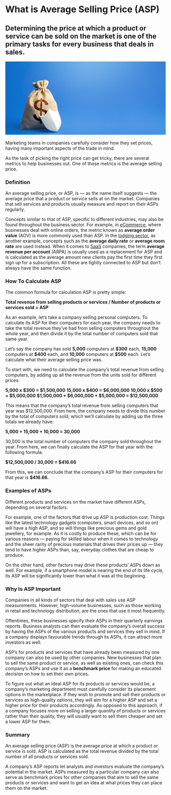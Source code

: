 # What is Average Selling Price (ASP)

## Determining the price at which a product or service can be sold on the market is one of the primary tasks for every business that deals in sales. 

![What is Average Selling Price (ASP)](./img/savings-safety-protection-guaranteed-dollar-deposit-investments-insurance-banking-fixed-discount-rate_t20_e9QQoB.jpeg)

Marketing teams in companies carefully consider how they set prices, having many important aspects of the trade in mind.

As the task of picking the right price can get tricky, there are several metrics to help businesses out. One of those metrics is the average selling price.

### Definition

An average selling price, or ASP, is — as the name itself suggests — the average price that a product or service sells at on the market. Companies that sell services and products usually measure and report on their ASPs regularly.

Concepts similar to that of ASP, specific to different industries, may also be found throughout the business sector. For example, in [eCommerce](https://www.shopify.com/encyclopedia/what-is-ecommerce), where businesses deal with online orders, the metric known as **average order value** (AOV) is more commonly used than ASP. In the [lodging sector](https://archive.epa.gov/airquality/community/web/html/lodging_sector_addl_info.html), as another example, concepts such as the **average daily rate** or **average room rate** are used instead. When it comes to [SaaS](https://azure.microsoft.com/en-us/overview/what-is-saas/) companies, the term **average revenue per account** (ARPA) is usually used as a replacement for ASP and is calculated as the average amount new clients pay the first time they first sign up for a subscription. All these are tightly connected to ASP but don’t always have the same function.

### How To Calculate ASP

The common formula for calculation ASP is pretty simple:

**Total revenue from selling products or services / Number of products or services sold = ASP**

As an example, let’s take a company selling personal computers. To calculate its ASP for their computers for each year, the company needs to take the total revenue they’ve had from selling computers throughout the whole year, and then divide it by the total number of computers sold that same year.

Let’s say the company has sold **5,000** computers at **\$300** each, **15,000** computers at **\$400** each, and **10,000** computers at **$500** each. Let’s calculate what their average selling price was.

To start with, we need to calculate the company’s total revenue from selling computers, by adding up all the revenue from the units sold for different prices:

**5,000 x \$300 = \$1,500,000**
**15,000 x \$400 = \$6,000,000**
**10,000 x \$500 = \$5,000,000**
**\$1,500,000 + \$6,000,000 + \$5,000,000 = $12,500,000**

This means that the company’s total revenue from selling computers that year was $12,500,000. From here, the company needs to divide this number by the total of computers sold, which we’ll calculate by adding up the three totals we already have:

**5,000 + 15,000 + 10,000 = 30,000**

30,000 is the total number of computers the company sold throughout the year. From here, we can finally calculate the ASP for that year with the following formula:

**\$12,500,000 / 30,000 = $416.66**

From this, we can conclude that the company’s ASP for their computers for that year is **$416.66.**

### Examples of ASPs

Different products and services on the market have different ASPs, depending on several factors.

For example, one of the factors that drive up ASP is production cost. Things like the latest technology gadgets (computers, smart devices, and so on) will have a high ASP, and so will things like precious gems and gold jewellery, for example. As it is costly to produce these, which can be for various reasons — paying for skilled labour when it comes to technology and the sheer rarity of precious materials that drives their prices up — they tend to have higher ASPs than, say, everyday clothes that are cheap to produce.

On the other hand, other factors may drive these products’ ASPs down as well. For example, if a smartphone model is nearing the end of its life cycle, its ASP will be significantly lower than what it was at the beginning.

### Why Is ASP Important

Companies in all kinds of sectors that deal with sales use ASP measurements. However, high-volume businesses, such as those working in retail and technology distribution, are the ones that use it most frequently.

Oftentimes, these businesses specify their ASPs in their quarterly earnings reports. Business analysts can then evaluate the company’s overall success by having the ASPs of the various products and services they sell in mind. If a company displays favourable trends through its ASPs, it can attract more investors as well.

ASP’s for products and services that have already been measured by one company can also be used by other companies. New businesses that plan to sell the same product or service, as well as existing ones, can check this company’s ASPs and use it as a **benchmark price** for making an educated decision on how to set their own prices.

To figure out what an ideal ASP for its products or services would be, a company’s marketing department must carefully consider its placement options in the marketplace. If they wish to promote and sell their products or services as high-quality options, they will aim for a higher ASP and set a higher price for their products accordingly. As opposed to this approach, if a company focuses more on selling a larger quantity of products or services rather than their quality, they will usually want to sell them cheaper and set a lower ASP for them.

### Summary

An average selling price (ASP) is the average price at which a product or service is sold. ASP is calculated as the total revenue divided by the total number of all products or services sold.

A company’s ASP reports let analysts and investors evaluate the company’s potential in the market. ASPs measured by a particular company can also serve as benchmark prices for other companies that aim to sell the same products or services and want to get an idea at what prices they can place them on the market.